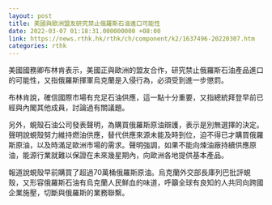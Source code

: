 ```yaml
---
layout: post
title: 美國與歐洲盟友研究禁止俄羅斯石油進口可能性
date: 2022-03-07 01:18:31.000000000 +08:00
link: https://news.rthk.hk/rthk/ch/component/k2/1637496-20220307.htm
categories: rthk
---
```


美國國務卿布林肯表示，美國正與歐洲的盟友合作，研究禁止俄羅斯石油產品進口的可能性，又指俄羅斯揮軍烏克蘭是入侵行為，必須受到進一步懲罰。

布林肯說，確信國際市場有充足石油供應，這一點十分重要，又指總統拜登早前已經與內閣其他成員，討論過有關議題。

另外，蜆殼石油公司發表聲明，為購買俄羅斯原油辯護，表示是別無選擇的決定。聲明說蜆殼努力維持燃油供應，替代供應來源未能及時到位，迫不得已才購買俄羅斯原油，以及時滿足歐洲市場的需求。聲明強調，如果不能向煉油廠持續供應原油，能源行業就難以保證在未來幾星期內，向歐洲各地提供基本產品。

報道說蜆殼早前購買了超過70萬桶俄羅斯原油。烏克蘭外交部長庫列巴批評蜆殼，又形容俄羅斯石油有烏克蘭人民鮮血的味道，呼籲全球有良知的人共同向跨國企業施壓，切斷與俄羅斯的業務聯繫。
